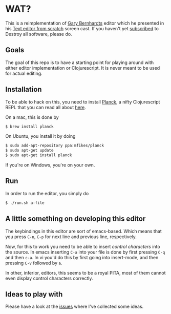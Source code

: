 # WAT?

This is a reimplementation of [Gary Bernhardts](https://github.com/garybernhardt) editor 
which he presented in his [Text editor from scratch](https://www.destroyallsoftware.com/screencasts/catalog/text-editor-from-scratch) screen cast. If you haven't yet [subscribed](https://www.destroyallsoftware.com/screencasts/users/sign_up) to Destroy all software, please do.

## Goals

The goal of this repo is to have a starting point for playing around with either editor implementation
or Clojurescript. It is never meant to be used for actual editing.

## Installation

To be able to hack on this, you need to install [Planck](https://github.com/mfikes/planck), a nifty
Clojurescript REPL that you can read all about [here](http://planck-repl.org).

On a mac, this is done by

```sh
$ brew install planck
```

On Ubuntu, you install it by doing

```sh
$ sudo add-apt-repository ppa:mfikes/planck
$ sudo apt-get update
$ sudo apt-get install planck
```

If you're on Windows, you're on your own.

## Run

In order to run the editor, you simply do

```sh
$ ./run.sh a-file
```

## A little something on developing this editor

The keybindings in this editor are sort of emacs-based. Which means that
you press `C-n`, `C-p` for next line and previous line, respectively.

Now, for this to work you need to be able to insert _control characters_ into
the source. In emacs inserting `C-a` into your file is done by first pressing `C-q` and then `c-a`.
In vi you'd do this by first going into insert-mode, and then pressing `C-v` followed by `a`.

In other, inferior, editors, this seems to be a royal PITA, most of them cannot even display
control characters correctly.

## Ideas to play with

Please have a look at the [issues](https://github.com/slipset/editor/issues) where I've collected some 
ideas.
